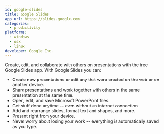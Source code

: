 ```yaml
---
id: google-slides
title: Google Slides
app_url: https://slides.google.com
categories:
  - productivity
platforms:
  - windows
  - osx
  - linux
developer: Google Inc.
---
```

Create, edit, and collaborate with others on presentations with the free Google Slides app. With Google Slides you can:

* Create new presentations or edit any that were created on the web or on another device.
* Share presentations and work together with others in the same presentation at the same time.
* Open, edit, and save Microsoft PowerPoint files.
* Get stuff done anytime -- even without an internet connection.
* Add and rearrange slides, format text and shapes, and more.
* Present right from your device.
* Never worry about losing your work -- everything is automatically saved as you type.
